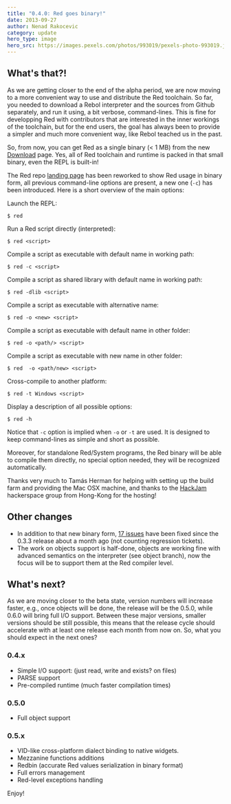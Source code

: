 ```yaml
---
title: "0.4.0: Red goes binary!"
date: 2013-09-27 
author: Nenad Rakocevic 
category: update
hero_type: image
hero_src: https://images.pexels.com/photos/993019/pexels-photo-993019.jpeg?auto=compress&cs=tinysrgb&h=650&w=940
---
```


## What's that?!

As we are getting closer to the end of the alpha period, we are now moving to a more convenient way to use and distribute the Red toolchain. So far, you needed to download a Rebol interpreter and the sources from Github separately, and run it using, a bit verbose, command-lines. This is fine for developping Red  with contributors that are interested in the inner workings of the toolchain, but for the end users, the goal has always been to provide a simpler and much more convenient way, like Rebol teached us in the past.

So, from now, you can get Red as a single binary (< 1 MB) from the new [Download](/download/) page. Yes, all of Red toolchain and runtime is packed in that small binary, even the REPL is built-in!

The Red repo [landing page](https://github.com/red/red) has been reworked to show Red usage in binary form, all previous command-line options are present, a new one (`-c`) has been introduced. Here is a short overview of the main options:

Launch the REPL:

    $ red 

Run a Red script directly (interpreted):

    $ red <script>

Compile a script as executable with default name in working path:

    $ red -c <script>

Compile a script as shared library with default name in working path:

    $ red -dlib <script>

Compile a script as executable with alternative name:

    $ red -o <new> <script>

Compile a script as executable with default name in other folder:

    $ red -o <path/> <script>

Compile a script as executable with new name in other folder:

    $ red  -o <path/new> <script>

Cross-compile to another platform:

    $ red -t Windows <script>

Display a description of all possible options:

    $ red -h

Notice that `-c` option is implied when `-o` or `-t` are used. It is designed to keep command-lines as simple and short as possible.

Moreover, for standalone Red/System programs, the Red binary will be able to compile them directly, no special option needed, they will be recognized automatically.

Thanks very much to Tamás Herman for helping with setting up the build farm and providing the Mac OSX machine, and thanks to the [HackJam](http://hkhackerspace.pbworks.com/w/page/28645825/HackJam) hackerspace group from Hong-Kong for the hosting!

## Other changes

- In addition to that new binary form, [17 issues](https://github.com/red/red/issues?milestone=11&page=1&state=closed) have been fixed since the 0.3.3 release about a month ago (not counting regression tickets).
- The work on objects support is half-done, objects are working fine with advanced semantics on the interpreter (see object branch), now the focus will be to support them at the Red compiler level.


## What's next?

As we are moving closer to the beta state, version numbers will increase faster, e.g., once objects will be done, the release will be the 0.5.0, while 0.6.0 will bring full I/O support. Between these major versions, smaller versions should be still possible, this means that the release cycle should accelerate with at least one release each month from now on. So, what you should expect in the next ones?

### 0.4.x

- Simple I/O support: (just read, write and exists? on files)
- PARSE support
- Pre-compiled runtime (much faster compilation times)

### 0.5.0

- Full object support

### 0.5.x

- VID-like cross-platform dialect binding to native widgets.
- Mezzanine functions additions
- Redbin (accurate Red values serialization in binary format)
- Full errors management
- Red-level exceptions handling


Enjoy!


